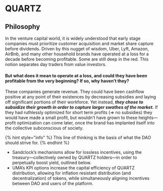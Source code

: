 # QUARTZ

## Philosophy

In the venture capital world, it is widely understood that early stage companies must prioritize customer acquisition and market share capture before dividends. Driven by this nugget of wisdom, Uber, Lyft, Amazon, AirBnb, and many other household brands have operated at a loss for a decade before becoming profitable. Some are still deep in the red. This notion separates day traders from value investors.

#### But what does it mean to operate at a loss, and could they have been profitable from the very beginning? If so, why haven’t they?

These companies generate revenue. They could have been cashflow positive at any point of their existences by decreasing subsidies and laying off significant portions of their workforce. Yet instead, _**they chose to subsidize their growth in order to capture larger swathes of the market.**_ If they had ruthlessly optimized for short term profits (⇒ no subsidies) they would have made a small profit, but wouldn’t have grown to these heights—profit optimization can come later, once the brand has implanted itself into the collective subconscious of society.

{% hint style="info" %}
This line of thinking is the basis of what the DAO should strive for.
{% endhint %}

* Sandclock’s mechanisms allow for lossless incentives, using the treasury—collectively owned by QUARTZ holders—in order to perpetually boost yield, outlined below.
* UMA’s KPI options increase the capital efficiency of QUARTZ distribution, allowing for inflation resistant distribution (and decentralization) of tokens, while simultaneously aligning incentives between DAO and users of the platform.
